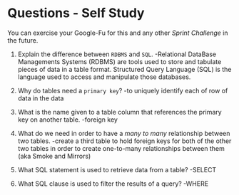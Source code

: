 # Questions - Self Study

You can exercise your Google-Fu for this and any other _Sprint Challenge_ in the future.

1.  Explain the difference between `RDBMS` and `SQL`.
    -Relational DataBase Managements Systems (RDBMS) are tools used to store and tabulate pieces of data in a table format. Structured Query Language (SQL) is the language used to access and manipulate those databases.

1.  Why do tables need a `primary key`?
    -to uniquely identify each of row of data in the data

1.  What is the name given to a table column that references the primary key
    on another table.
    -foreign key

1.  What do we need in order to have a _many to many_ relationship between two
    tables.
    -create a third table to hold foreign keys for both of the other two tables in order to create one-to-many relationships between them (aka Smoke and Mirrors)
1.  What SQL statement is used to retrieve data from a table?
    -SELECT

1.  What SQL clause is used to filter the results of a query?
    -WHERE
